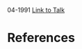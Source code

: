 

04-1991
[Link to Talk](https://www.churchofjesuschrist.org/study/general-conference/1991/04/sunday-morning-session?lang=eng)



# References
